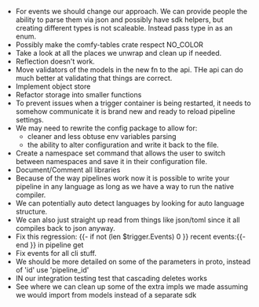 - For events we should change our approach. We can provide people the ability to parse them via json
  and possibly have sdk helpers, but creating different types is not scaleable. Instead pass type in as an enum.
- Possibly make the comfy-tables crate respect NO_COLOR
- Take a look at all the places we unwrap and clean up if needed.
- Reflection doesn't work.
- Move validators of the models in the new fn to the api. THe api can do much better at validating that things
  are correct.
- Implement object store
- Refactor storage into smaller functions
- To prevent issues when a trigger container is being restarted, it needs to somehow communicate it is brand new
  and ready to reload pipeline settings.
- We may need to rewrite the config package to allow for:
  - cleaner and less obtuse env variables parsing
  - the ability to alter configuration and write it back to the file.
- Create a namespace set command that allows the user to switch between namespaces and save it in their configuration file.
- Document/Comment all libraries
- Because of the way pipelines work now it is possible to write your pipeline in any language
  as long as we have a way to run the native compiler.
- We can potentially auto detect languages by looking for auto language structure.
- We can also just straight up read from things like json/toml since it all compiles back to json anyway.
- Fix this regression: {{- if not (len $trigger.Events) 0 }} recent events:{{- end }} in pipeline get
- Fix events for all cli stuff.
- We should be more detailed on some of the parameters in proto, instead of 'id' use 'pipeline_id'
- IN our integration testing test that cascading deletes works
- See where we can clean up some of the extra impls we made assuming we would import from models instead of a separate sdk
